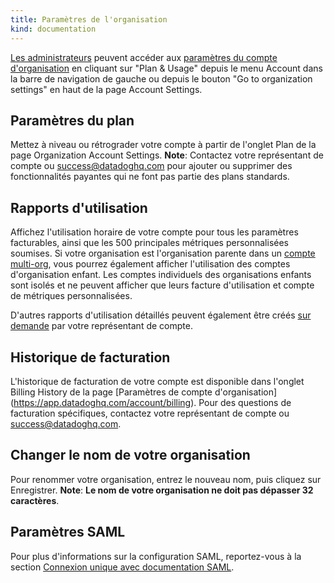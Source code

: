 ```yaml
---
title: Paramètres de l'organisation
kind: documentation
---
```


[Les administrateurs](/account_management/team/#datadog-user-roles) peuvent accéder aux [paramètres du compte d'organisation](https://app.datadoghq.com/account/billing) en cliquant sur "Plan & Usage" depuis le menu Account dans la barre de navigation de gauche ou depuis le bouton "Go to organization settings" en haut de la page Account Settings.

## Paramètres du plan

Mettez à niveau ou rétrograder votre compte à partir de l'onglet Plan de la page Organization Account Settings.
**Note**: Contactez votre représentant de compte ou [success@datadoghq.com](mailto://success@datadoghq.com) pour ajouter ou supprimer des fonctionnalités payantes qui ne font pas partie des plans standards.

## Rapports d'utilisation

Affichez l'utilisation horaire de votre compte pour tous les paramètres facturables, ainsi que les 500 principales métriques personnalisées soumises. Si votre organisation est l'organisation parente dans un [compte multi-org](/account_management/multi_organization/), vous pourrez également afficher l'utilisation des comptes d'organisation enfant. Les comptes individuels des organisations enfants sont isolés et ne peuvent afficher que leurs facture d'utilisation et compte de métriques personnalisées.

D'autres rapports d'utilisation détaillés peuvent également être créés [sur demande](mailto://success@datadoghq.com) par votre représentant de compte.

## Historique de facturation

L'historique de facturation de votre compte est disponible dans l'onglet Billing History de la page [Paramètres de compte d'organisation] (https://app.datadoghq.com/account/billing). Pour des questions de facturation spécifiques, contactez votre représentant de compte ou [success@datadoghq.com](mailto://success@datadoghq.com).

## Changer le nom de votre organisation

Pour renommer votre organisation, entrez le nouveau nom, puis cliquez sur Enregistrer.
**Note**: **Le nom de votre organisation ne doit pas dépasser 32 caractères**.

## Paramètres SAML

Pour plus d'informations sur la configuration SAML, reportez-vous à la section [Connexion unique avec documentation SAML](/account_management/saml/).
